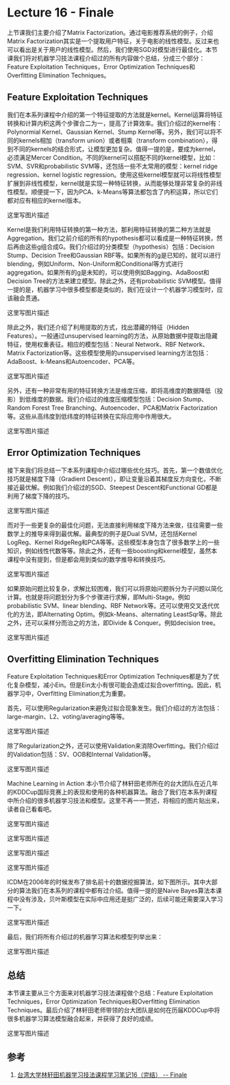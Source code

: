 # Lecture 16 - Finale

上节课我们主要介绍了Matrix Factorization。通过电影推荐系统的例子，介绍Matrix Factorization其实是一个提取用户特征，关于电影的线性模型。反过来也可以看出是关于用户的线性模型。然后，我们使用SGD对模型进行最佳化。本节课我们将对机器学习技法课程介绍过的所有内容做个总结，分成三个部分：Feature Exploitation Techniques，Error Optimization Techniques和Overfitting Elimination Techniques。

## Feature Exploitation Techniques

我们在本系列课程中介绍的第一个特征提取的方法就是kernel。Kernel运算将特征转换和计算内积这两个步骤合二为一，提高了计算效率。我们介绍过的kernel有：Polynormial Kernel、Gaussian Kernel、Stump Kernel等。另外，我们可以将不同的kernels相加（transform union）或者相乘（transform combination），得到不同的kernels的结合形式，让模型更加复杂。值得一提的是，要成为kernel，必须满足Mercer Condition。不同的kernel可以搭配不同的kernel模型，比如：SVM、SVR和probabilistic SVM等，还包括一些不太常用的模型：kernel ridge regression、kernel logistic regression。使用这些kernel模型就可以将线性模型扩展到非线性模型，kernel就是实现一种特征转换，从而能够处理非常复杂的非线性模型。顺便提一下，因为PCA、k-Means等算法都包含了内积运算，所以它们都对应有相应的kernel版本。

这里写图片描述

Kernel是我们利用特征转换的第一种方法，那利用特征转换的第二种方法就是Aggregation。我们之前介绍的所有的hypothesis都可以看成是一种特征转换，然后再由这些g组合成G。我们介绍过的分类模型（hypothesis）包括：Decision Stump、Decision Tree和Gaussian RBF等。如果所有的g是已知的，就可以进行blending，例如Uniform、Non-Uniform和Conditional等方式进行aggregation。如果所有的g是未知的，可以使用例如Bagging、AdaBoost和Decision Tree的方法来建立模型。除此之外，还有probabilistic SVM模型。值得一提的是，机器学习中很多模型都是类似的，我们在设计一个机器学习模型时，应该融会贯通。

这里写图片描述

除此之外，我们还介绍了利用提取的方式，找出潜藏的特征（Hidden Features）。一般通过unsupervised learning的方法，从原始数据中提取出隐藏特征，使用权重表征。相应的模型包括：Neural Network、RBF Network、Matrix Factorization等。这些模型使用的unsupervised learning方法包括：AdaBoost、k-Means和Autoencoder、PCA等。

这里写图片描述

另外，还有一种非常有用的特征转换方法是维度压缩，即将高维度的数据降低（投影）到低维度的数据。我们介绍过的维度压缩模型包括：Decision Stump、Random Forest Tree Branching、Autoencoder、PCA和Matrix Factorization等。这些从高纬度到低纬度的特征转换在实际应用中作用很大。

这里写图片描述

## Error Optimization Techniques

接下来我们将总结一下本系列课程中介绍过哪些优化技巧。首先，第一个数值优化技巧就是梯度下降（Gradient Descent），即让变量沿着其梯度反方向变化，不断接近最优解。例如我们介绍过的SGD、Steepest Descent和Functional GD都是利用了梯度下降的技巧。

这里写图片描述

而对于一些更复杂的最佳化问题，无法直接利用梯度下降方法来做，往往需要一些数学上的推导来得到最优解。最典型的例子是Dual SVM，还包括Kernel LogReg、Kernel RidgeReg和PCA等等。这些模型本身包含了很多数学上的一些知识，例如线性代数等等。除此之外，还有一些boosting和kernel模型，虽然本课程中没有提到，但是都会用到类似的数学推导和转换技巧。

这里写图片描述

如果原始问题比较复杂，求解比较困难，我们可以将原始问题拆分为子问题以简化计算。也就是将问题划分为多个步骤进行求解，即Multi-Stage。例如probabilistic SVM、linear blending、RBF Network等。还可以使用交叉迭代优化的方法，即Alternating Optim。例如k-Means、alternating LeastSqr等。除此之外，还可以采样分而治之的方法，即Divide & Conquer。例如decision tree。

这里写图片描述

## Overfitting Elimination Techniques

Feature Exploitation Techniques和Error Optimization Techniques都是为了优化复杂模型，减小Ein。但是Ein太小有很可能会造成过拟合overfitting。因此，机器学习中，Overfitting Elimination尤为重要。

首先，可以使用Regularization来避免过拟合现象发生。我们介绍过的方法包括：large-margin、L2、voting/averaging等等。

这里写图片描述

除了Regularization之外，还可以使用Validation来消除Overfitting。我们介绍过的Validation包括：SV、OOB和Internal Validation等。

这里写图片描述

Machine Learning in Action
本小节介绍了林轩田老师所在的台大团队在近几年的KDDCup国际竞赛上的表现和使用的各种机器算法。融合了我们在本系列课程中所介绍的很多机器学习技法和模型。这里不再一一赘述，将相应的图片贴出来，读者自己看看吧。

这里写图片描述

这里写图片描述

这里写图片描述

这里写图片描述

ICDM在2006年的时候发布了排名前十的数据挖掘算法，如下图所示。其中大部分的算法我们在本系列的课程中都有过介绍。值得一提的是Naive Bayes算法本课程中没有涉及，贝叶斯模型在实际中应用还是挺广泛的，后续可能还需要深入学习一下。

这里写图片描述

最后，我们将所有介绍过的机器学习算法和模型列举出来：

这里写图片描述

## 总结

本节课主要从三个方面来对机器学习技法课程做个总结：Feature Exploitation Techniques，Error Optimization Techniques和Overfitting Elimination Techniques。最后介绍了林轩田老师带领的台大团队是如何在历届KDDCup中将很多机器学习算法模型融合起来，并获得了良好的成绩。

这里写图片描述

## 参考

1. [台湾大学林轩田机器学习技法课程学习笔记16（完结） -- Finale](http://blog.csdn.net/red_stone1/article/details/77430097)